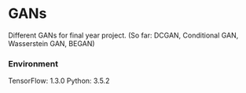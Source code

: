 # GANs
Different GANs for final year project. (So far: DCGAN, Conditional GAN, Wasserstein GAN, BEGAN)

### Environment
TensorFlow: 1.3.0
Python: 3.5.2

